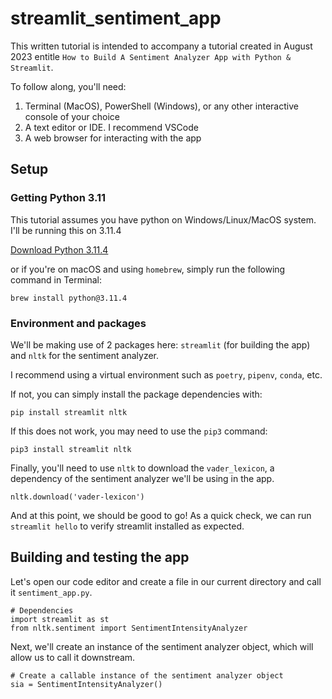 # streamlit_sentiment_app

This written tutorial is intended to accompany a tutorial created in August 2023 entitle `How to Build A Sentiment Analyzer App with Python & Streamlit`.

To follow along, you'll need:
1. Terminal (MacOS), PowerShell (Windows), or any other interactive console of your choice
2. A text editor or IDE. I recommend VSCode
3. A web browser for interacting with the app

## Setup

### Getting Python 3.11

This tutorial assumes you have python on Windows/Linux/MacOS system. I'll be running this on 3.11.4

[Download Python 3.11.4](https://www.python.org/downloads/)

or if you're on macOS and using `homebrew`, simply run the following command in Terminal:
```
brew install python@3.11.4
```

### Environment and packages

We'll be making use of 2 packages here: `streamlit` (for building the app) and `nltk` for the sentiment analyzer.

I recommend using a virtual environment such as `poetry`, `pipenv`, `conda`, etc. 

If not, you can simply install the package dependencies with:
```
pip install streamlit nltk
```

If this does not work, you may need to use the `pip3` command:
```
pip3 install streamlit nltk
```

Finally, you'll need to use `nltk` to download the `vader_lexicon`, a dependency of the sentiment analyzer we'll be using in the app.
```
nltk.download('vader-lexicon')
```

And at this point, we should be good to go! As a quick check, we can run `streamlit hello` to verify streamlit installed as expected.

## Building and testing the app

Let's open our code editor and create a file in our current directory and call it `sentiment_app.py`.

```
# Dependencies
import streamlit as st
from nltk.sentiment import SentimentIntensityAnalyzer
```

Next, we'll create an instance of the sentiment analyzer object, which will allow us to call it downstream.

```
# Create a callable instance of the sentiment analyzer object
sia = SentimentIntensityAnalyzer()
```
